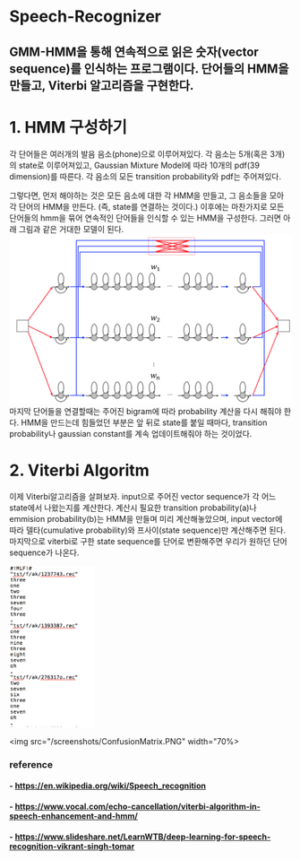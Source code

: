 Speech-Recognizer
=======================
GMM-HMM을 통해 연속적으로 읽은 숫자(vector sequence)를 인식하는 프로그램이다. 단어들의 HMM을 만들고, Viterbi 알고리즘을 구현한다.
---------
# 1. HMM 구성하기
각 단어들은 여러개의 발음 음소(phone)으로 이루어져있다. 각 음소는 5개(혹은 3개)의 state로 이루어져있고, Gaussian Mixture Model에 따라 10개의 pdf(39 dimension)를 따른다.
각 음소의 모든 transition probability와 pdf는 주어져있다.

그렇다면, 먼저 해야하는 것은 모든 음소에 대한 각 HMM을 만들고, 그 음소들을 모아 각 단어의 HMM을 만든다. (즉, state를 연결하는 것이다.) 
이후에는 마찬가지로 모든 단어들의 hmm을 묶어 연속적인 단어들을 인식할 수 있는 HMM을 구성한다. 그러면 아래 그림과 같은 거대한 모델이 된다. 
![Image](/screenshots/whole-hmm.png)
마지막 단어들을 연결할때는 주어진 bigram에 따라 probability 계산을 다시 해줘야 한다.
HMM을 만드는데 힘들었던 부분은 앞 뒤로 state를 붙일 때마다, transition probability나 gaussian constant를 계속 업데이트해줘야 하는 것이었다.

# 2. Viterbi Algoritm
이제 Viterbi알고리즘을 살펴보자.
input으로 주어진 vector sequence가 각 어느 state에서 나왔는지를 계산한다. 
계산시 필요한 transition probability(a)나 emmision probability(b)는 HMM을 만들며 미리 계산해놓았으며, input vector에 따라 델타(cumulative probability)와 프사이(state sequence)만 계산해주면 된다.
마지막으로 viterbi로 구한 state sequence를 단어로 변환해주면 우리가 원하던 단어 sequence가 나온다.

<img src="/screenshots/result.png" width="30%"></img>

<img src="/screenshots/ConfusionMatrix.PNG" width="70%></img>

### reference
  #### - <https://en.wikipedia.org/wiki/Speech_recognition>
  #### - <https://www.vocal.com/echo-cancellation/viterbi-algorithm-in-speech-enhancement-and-hmm/>
  #### - <https://www.slideshare.net/LearnWTB/deep-learning-for-speech-recognition-vikrant-singh-tomar>
